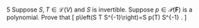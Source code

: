 5 Suppose $S, T \in \mathcal{L}(V)$ and $S$ is invertible. Suppose $p \in \mathcal{P}(\mathbf{F})$ is a polynomial. Prove that
\[
p\left(S T S^{-1}\right)=S p(T) S^{-1} .
\]
